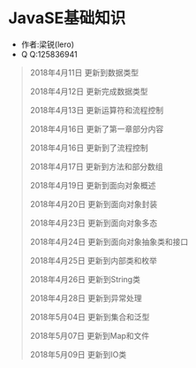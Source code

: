 # JavaSE基础知识

* 作者:梁锐(lero)
* Q  Q:125836941

> 2018年4月11日 更新到数据类型
>
> 2018年4月12日 更新完成数据类型
>
> 2018年4月13日 更新运算符和流程控制
>
> 2018年4月16日 更新了第一章部分内容
>
> 2018年4月16日 更新到了流程控制
>
> 2018年4月17日 更新到方法和部分数组
>
> 2018年4月19日 更新到面向对象概述
>
> 2018年4月20日 更新到面向对象封装
>
> 2018年4月23日 更新到面向对象多态
>
> 2018年4月24日 更新到面向对象抽象类和接口
>
> 2018年4月25日 更新到内部类和枚举
>
> 2018年4月26日 更新到String类
>
> 2018年4月28日 更新到异常处理
>
> 2018年5月04日 更新到集合和泛型
>
> 2018年5月07日 更新到Map和文件
>
> 2018年5月09日 更新到IO类